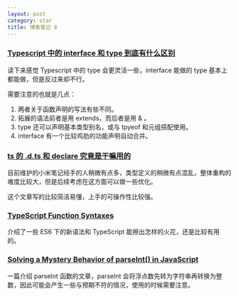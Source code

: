 ```yaml
---
layout: post
category: star
title: 博客笔记 8
---
```


### [Typescript 中的 interface 和 type 到底有什么区别](https://juejin.cn/post/6844903749501059085)

读下来感觉 Typescript 中的 type 会更灵活一些，interface 能做的 type 基本上都能做，但是反过来却不行。

需要注意的也就是几点：

1. 两者关于函数声明的写法有些不同。
2. 拓展的语法前者是用 extends，而后者是用 & 。
3. type 还可以声明基本类型别名，或与 tpyeof 和元组搭配使用。
4. interface 有一个比较鸡肋的功能声明自动合并。

### [ts 的 .d.ts 和 declare 究竟是干嘛用的](https://blog.csdn.net/qq_34551390/article/details/118800743)

目前维护的小米笔记经手的人稍微有点多，类型定义的稍微有点混乱，整体重构的难度比较大，但是后续考虑在这方面可以做一些优化。

这个文章写的比较简洁易懂，上手的可操作性比较强。

### [TypeScript Function Syntaxes](https://kentcdodds.com/blog/typescript-function-syntaxes)

介绍了一些 ES6 下的新语法和 TypeScript 能擦出怎样的火花，还是比较有用的。

### [Solving a Mystery Behavior of parseInt() in JavaScript](https://dmitripavlutin.com/parseint-mystery-javascript/)

一篇介绍 parseInt 函数的文章，parseInt 会将浮点数先转为字符串再转换为整数，因此可能会产生一些与预期不符的情况，使用的时候需要注意。
